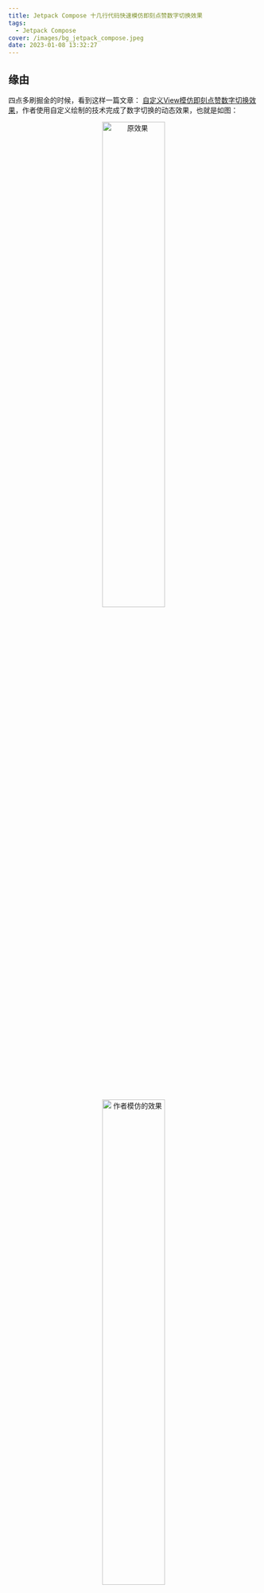 ```yaml
---
title: Jetpack Compose 十几行代码快速模仿即刻点赞数字切换效果
tags:
  - Jetpack Compose
cover: /images/bg_jetpack_compose.jpeg
date: 2023-01-08 13:32:27
---
```


## 缘由

四点多刷掘金的时候，看到这样一篇文章：
[自定义View模仿即刻点赞数字切换效果](https://juejin.cn/post/7179181214530551867)，作者使用自定义绘制的技术完成了数字切换的动态效果，也就是如图：
<p align=center><img src="https://p1-juejin.byteimg.com/tos-cn-i-k3u1fbpfcp/c5acfd2b4fed4d93b799a9541a3b5dad~tplv-k3u1fbpfcp-zoom-in-crop-mark:4536:0:0:0.awebp?" alt="原效果" width="50%" /></p>

<p align=center><img src="https://p6-juejin.byteimg.com/tos-cn-i-k3u1fbpfcp/380763a2f0494f9aa12bfe11f62bb2a7~tplv-k3u1fbpfcp-zoom-in-crop-mark:4536:0:0:0.awebp?" alt="作者模仿的效果" width="50%" /></p>
<p align=center><small>两图分别为即刻的效果和作者的实现</small></p>

不得不说，作者模仿的很像，自定义绘制玩的炉火纯青，非常优秀。不过，即使是这样简单的动效，使用 View 体系实现起来仍然相对麻烦。对上文来说，作者使用的 Kotlin 代码也达到了约 **170** 行。  


## Composable
如果换成 Compose 呢？作为声明式框架，在处理这类动画上会不会有奇效？

答案是肯定的！下面是最简单的实现：

```kotlin
Row(modifier = modifier) {
    text.forEach {
        AnimatedContent(
            targetState = it,
            transitionSpec = {
                slideIntoContainer(AnimatedContentScope.SlideDirection.Up) with
                        fadeOut() + slideOutOfContainer(AnimatedContentScope.SlideDirection.Up)
            }
        ) { char ->
            Text(text = char.toString(), modifier = modifier.padding(textPadding), fontSize = textSize, color = textColor)
        }
    }
}
```
你没看错，这就是 Composable 对应的简单模仿，核心代码不过十行。它的大致效果如下：

![20221221_174919.gif](https://p3-juejin.byteimg.com/tos-cn-i-k3u1fbpfcp/23203905faa0424a9a7f949ba91439fd~tplv-k3u1fbpfcp-watermark.image?)

能看到，在数字变化时，相应的动画效果已经非常相似。当然他还有小瑕疵，比如在 99 - 100 时，最后一位的 0 没有初始动画；比如在数字减少时，他的动画方向应该相反。但这两个问题都是可以加点代码解决的，这里核心只是思路


## 原理
与上文作者将**每个数字当做一个整体**对待不同，我将**每一位独立处理**。观察图片，动画的核心在于每一位有差异时要做动画处理，因此将每一位单独处理能更好的建立状态。

Jetpack Compose 是声明式 UI，状态的变化自然而然就导致 UI 的变化，我们所需要做的只是在 UI 变化时加个动画就可以。而刚好，对于这种内容的改变，Compose 为我们提供了开箱即用的微件：`AnimatedContent`

### AnimatedContent
此 Composable 签名如下：
```
@Composable
fun <S> AnimatedContent(
    targetState: S,
    modifier: Modifier = Modifier,
    transitionSpec: AnimatedContentScope<S>.() -> ContentTransform = {
        ...
    },
    contentAlignment: Alignment = Alignment.TopStart,
    content: @Composable() AnimatedVisibilityScope.(targetState: S) -> Unit
)
```
重点在于 `targetState`，在 content 内部，我们需要获取到用到这个值，根据值的不同，呈现不同的 UI。`AnimatedContent` 会在 `targetState` 变化使自动对上一个 Composable 执行退出动画，并对新 Composable 执行进入动画 *（有点幻灯片切换的感觉hh）*，在这里，我们的动画是这样的：
```kotlin
slideIntoContainer(AnimatedContentScope.SlideDirection.Up) 
with
fadeOut() + slideOutOfContainer(AnimatedContentScope.SlideDirection.Up)
```                        
上半部分的 `slideIntoContainer` 会执行进入动画，方向为自下向上；后半部分则是退出动画，由向上的路径动画和淡出结合而来。中缀函数 `with` 连接它们。这也体现了 Kotlin 作为一门现代化语言的优雅。

关于 Compose 的更多知识，可以参考 Compose 中文社区的大佬们共同维护的 [Jetpack Compose 博物馆](https://jetpackcompose.cn/)。


## 代码
本文的所有代码如下：
```Kotlin
import androidx.compose.animation.*
import androidx.compose.foundation.layout.*
import androidx.compose.material.Text
import androidx.compose.material.TextButton
import androidx.compose.runtime.*
import androidx.compose.ui.Alignment
import androidx.compose.ui.Modifier
import androidx.compose.ui.graphics.Color
import androidx.compose.ui.unit.TextUnit
import androidx.compose.ui.unit.dp
import androidx.compose.ui.unit.sp

@OptIn(ExperimentalAnimationApi::class)
@Composable
fun NumberChangeAnimationText(
    modifier: Modifier = Modifier,
    text: String,
    textPadding: PaddingValues = PaddingValues(horizontal = 8.dp, vertical = 12.dp),
    textSize: TextUnit = 24.sp,
    textColor: Color = Color.Black
) {
    Row(modifier = modifier) {
        text.forEach {
            AnimatedContent(
                targetState = it,
                transitionSpec = {
                    slideIntoContainer(AnimatedContentScope.SlideDirection.Up) with
                            fadeOut() + slideOutOfContainer(AnimatedContentScope.SlideDirection.Up)
                }
            ) { char ->
                Text(text = char.toString(), modifier = modifier.padding(textPadding), fontSize = textSize, color = textColor)
            }
        }
    }
}

@Composable
fun NumberChangeAnimationTextTest() {
    Column(horizontalAlignment = Alignment.CenterHorizontally) {
        var text by remember { mutableStateOf("103") }
        NumberChangeAnimationText(text = text)

        Row(Modifier.fillMaxWidth(), horizontalArrangement = Arrangement.SpaceEvenly) {
            // 加一 和 减一
            listOf(1, -1).forEach { i ->
                TextButton(onClick = {
                    text = (text.toInt() + i).toString()
                }) {
                    Text(text = if (i == 1) "加一" else "减一")
                }
            }
        }
    }
}
```
这个示例也被收录到了我的 [JetpackComposeStudy: 本人 Jetpack Compose 主题文章所包含的示例，包括自定义布局、部分组件用法等](https://github.com/FunnySaltyFish/JetpackComposeStudy) 里，感兴趣的可以去那里查看更多代码。

<p align=center><img src="https://p9-juejin.byteimg.com/tos-cn-i-k3u1fbpfcp/642c25df4215468f886c305df42ccc61~tplv-k3u1fbpfcp-watermark.image?" alt="Screenshot_1671617400.png" width="50%" /></p>